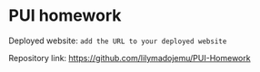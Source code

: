 # PUI homework

Deployed website: `add the URL to your deployed website`

Repository link: https://github.com/lilymadojemu/PUI-Homework
